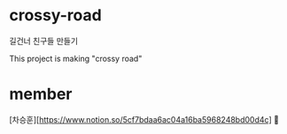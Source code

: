 # crossy-road
길건너 친구들 만들기 

This project is making "crossy road"

# member
[차승훈][https://www.notion.so/5cf7bdaa6ac04a16ba5968248bd00d4c] :crown:
